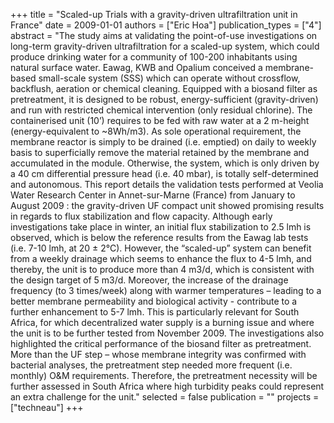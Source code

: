 +++
title = "Scaled-up Trials with a gravity-driven ultrafiltration unit in France"
date = 2009-01-01
authors = ["Eric Hoa"]
publication_types = ["4"]
abstract = "The study aims at validating the point-of-use investigations on long-term gravity-driven ultrafiltration for a scaled-up system, which could produce drinking water for a community of 100-200 inhabitants using natural surface water. Eawag, KWB and Opalium conceived a membrane-based small-scale system (SSS) which can operate without crossflow, backflush, aeration or chemical cleaning. Equipped with a biosand filter as pretreatment, it is designed to be robust, energy-sufficient (gravity-driven) and run with restricted chemical intervention (only residual chlorine). The containerised unit (10’) requires to be fed with raw water at a 2 m-height (energy-equivalent to ~8Wh/m3). As sole operational requirement, the membrane reactor is simply to be drained (i.e. emptied) on daily to weekly basis to superficially remove the material retained by the membrane and accumulated in the module. Otherwise, the system, which is only driven by a 40 cm differential pressure head (i.e. 40 mbar), is totally self-determined and autonomous. This report details the validation tests performed at Veolia Water Research Center in Annet-sur-Marne (France) from January to August 2009 : the gravity-driven UF compact unit showed promising results in regards to flux stabilization and flow capacity. Although early investigations take place in winter, an initial flux stabilization to 2.5 lmh is observed, which is below the reference results from the Eawag lab tests (i.e. 7-10 lmh, at 20 ± 2°C). However, the “scaled-up” system can benefit from a weekly drainage which seems to enhance the flux to 4-5 lmh, and thereby, the unit is to produce more than 4 m3/d, which is consistent with the design target of 5 m3/d. Moreover, the increase of the drainage frequency (to 3 times/week) along with warmer temperatures – leading to a better membrane permeability and biological activity - contribute to a further enhancement to 5-7 lmh. This is particularly relevant for South Africa, for which decentralized water supply is a burning issue and where the unit is to be further tested from November 2009. The investigations also highlighted the critical performance of the biosand filter as pretreatment. More than the UF step – whose membrane integrity was confirmed with bacterial analyses, the pretreatment step needed more frequent (i.e. monthly) O&M requirements. Therefore, the pretreatment necessity will be further assessed in South Africa where high turbidity peaks could represent an extra challenge for the unit."
selected = false
publication = ""
projects = ["techneau"]
+++

